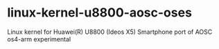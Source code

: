 # linux-kernel-u8800-aosc-oses
Linux kernel for Huawei(R) U8800 (Ideos X5) Smartphone port of AOSC os4-arm experimental
